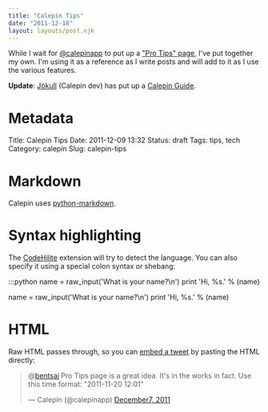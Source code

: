 ```yaml
---
title: "Calepin Tips"
date: "2011-12-18"
layout: layouts/post.njk
---
```


While I wait for [@calepinapp](http://twitter.com/calepinapp) to put up a
["Pro Tips" page](https://twitter.com/#!/calepinapp/status/144546525803061248),
I've put together my own. I'm using it as a reference as I write posts and will
add to it as I use the various features.

**Update**: [Jökull](http://twitter.com/jokull) (Calepin dev) has put up a
[Calepin Guide](http://jokull.calepin.co/calepin-guide.html).

# Metadata

Title: Calepin Tips Date: 2011-12-09 13:32 Status: draft Tags: tips, tech
Category: calepin Slug: calepin-tips

# Markdown

Calepin uses
[python-markdown](http://www.freewisdom.org/projects/python-markdown/Features).

# Syntax highlighting

The [CodeHilite](http://freewisdom.org/projects/python-markdown/CodeHilite)
extension will try to detect the language. You can also specify it using a
special colon syntax or shebang:

:::python name = raw_input('What is your name?\\n') print 'Hi, %s.' % (name)

name \= raw_input('What is your name?\\n') print 'Hi, %s.' % (name)

# HTML

Raw HTML passes through, so you can
[embed a tweet](https://dev.twitter.com/docs/embedded-tweets) by pasting the
HTML directly:

<blockquote class="twitter-tweet"><p>@<a href="https://twitter.com/bentsai">bentsai</a> Pro Tips page is a great idea. It's in the works in fact. Use this time format: "2011-11-20 12:01"</p>— Calepin (@calepinapp) <a href="https://twitter.com/calepinapp/status/144546525803061248">December7, 2011</a></blockquote>
